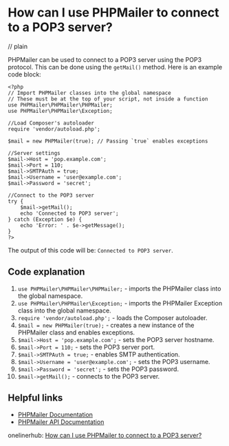 # How can I use PHPMailer to connect to a POP3 server?
// plain

PHPMailer can be used to connect to a POP3 server using the POP3 protocol. This can be done using the `getMail()` method. Here is an example code block:

```
<?php
// Import PHPMailer classes into the global namespace
// These must be at the top of your script, not inside a function
use PHPMailer\PHPMailer\PHPMailer;
use PHPMailer\PHPMailer\Exception;

//Load Composer's autoloader
require 'vendor/autoload.php';

$mail = new PHPMailer(true); // Passing `true` enables exceptions

//Server settings
$mail->Host = 'pop.example.com';
$mail->Port = 110;
$mail->SMTPAuth = true;
$mail->Username = 'user@example.com';
$mail->Password = 'secret';

//Connect to the POP3 server
try {
    $mail->getMail();
    echo 'Connected to POP3 server';
} catch (Exception $e) {
    echo 'Error: ' . $e->getMessage();
}
?>
```

The output of this code will be: `Connected to POP3 server`.

## Code explanation


1. `use PHPMailer\PHPMailer\PHPMailer;` - imports the PHPMailer class into the global namespace.
2. `use PHPMailer\PHPMailer\Exception;` - imports the PHPMailer Exception class into the global namespace.
3. `require 'vendor/autoload.php';` - loads the Composer autoloader.
4. `$mail = new PHPMailer(true);` - creates a new instance of the PHPMailer class and enables exceptions.
5. `$mail->Host = 'pop.example.com';` - sets the POP3 server hostname.
6. `$mail->Port = 110;` - sets the POP3 server port.
7. `$mail->SMTPAuth = true;` - enables SMTP authentication.
8. `$mail->Username = 'user@example.com';` - sets the POP3 username.
9. `$mail->Password = 'secret';` - sets the POP3 password.
10. `$mail->getMail();` - connects to the POP3 server.

## Helpful links

- [PHPMailer Documentation](https://github.com/PHPMailer/PHPMailer/blob/master/docs/README.md)
- [PHPMailer API Documentation](https://github.com/PHPMailer/PHPMailer/blob/master/docs/api.md)

onelinerhub: [How can I use PHPMailer to connect to a POP3 server?](https://onelinerhub.com/phpmailer/how-can-i-use-phpmailer-to-connect-to-a-pop--server)